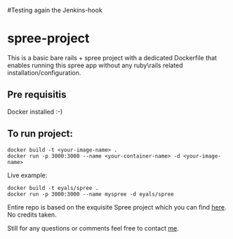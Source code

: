 #Testing again the Jenkins-hook

# spree-project

This is a basic bare rails + spree project with a dedicated Dockerfile that enables running this spree app without any ruby\rails related installation/configuration.

## Pre requisitis
Docker installed :-)

## To run project:
```
docker build -t <your-image-name> .
docker run -p 3000:3000 --name <your-container-name> -d <your-image-name>
```

Live example:
```
docker build -t eyals/spree .
docker run -p 3000:3000 --name myspree -d eyals/spree
```

Entire repo is based on the exquisite Spree project which you can find [here](https://github.com/spree/spree). No credits taken.

Still for any questions or comments feel free to contact [me](https://github.com/eyalstoler).

